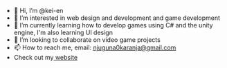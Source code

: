 - 👋 Hi, I’m @kei-en
- 👀 I’m interested in web design and development and game development
- 🌱 I’m currently learning how to develop games using C# and the unity engine, I'm also learning UI design
- 💞️ I’m looking to collaborate on video game projects
- 📫 How to reach me, email: njuguna0karanja@gmail.com
- Check out my<a href="https://jnk.netlify.app" target="blank"> website</a>

<!---
kei-en/kei-en is a ✨ special ✨ repository because its `README.md` (this file) appears on your GitHub profile.
You can click the Preview link to take a look at your changes.
--->
